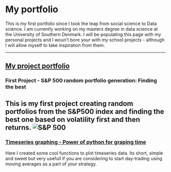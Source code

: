 # My portfolio

This is my first portfolio since I took the leap from social science to Data science. I am currently working on my masters degree in data science at the University of Southern Denmark. I will be populating this page with my personal projects and I woun't bore your with my school projects - although I will allow myself to take inspiration from them.

---
## [My project portfolio](https://eirikurjonsson.github.io/pages/page1/StockRandom)

### First Project - S&P 500 random portfolio generation: Finding the best
This is my first project creating random portfolios from the S&P500 index and finding the best one based on volatility first and then returns.
![S&P 500](https://external-content.duckduckgo.com/iu/?u=http%3A%2F%2F2.bp.blogspot.com%2F-HKPFrAmxxWo%2FThY1c_Up3NI%2FAAAAAAAAAeM%2FYdaqC8GzcIc%2Fs1600%2FStandardAndPoors500Logo.jpeg&f=1&nofb=1)
---

### [Timeseries graphing - Power of python for graping time](https://eirikurjonsson.github.io/pages/page2/timeseriesplots)

Here I created some cool functions to plot timeseries data. Its short, simple and sweet but very usefull if you are considering to start day-trading using moving averages as a part of your strategy.


